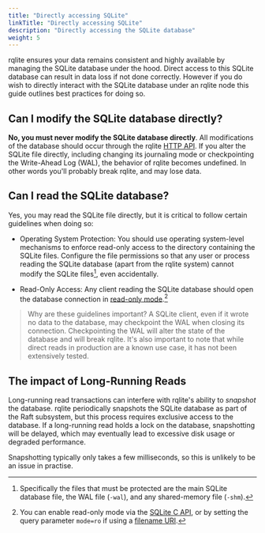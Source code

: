 ```yaml
---
title: "Directly accessing SQLite"
linkTitle: "Directly accessing SQLite"
description: "Directly accessing the SQLite database"
weight: 5
---
```


rqlite ensures your data remains consistent and highly available by managing the SQLite database under the hood. Direct access to this SQLite database can result in data loss if not done correctly. However if you do wish to directly interact with the SQLite database under an rqlite node this guide outlines best practices for doing so.

## Can I modify the SQLite database directly?
**No, you must never modify the SQLite database directly**. All modifications of the database should occur through the rqlite [HTTP API](/docs/api/api/). If you alter the SQLite file directly, including changing its journaling mode or checkpointing the Write-Ahead Log (WAL), the behavior of rqlite becomes undefined. In other words you'll probably break rqlite, and may lose data.

## Can I read the SQLite database?
Yes, you may read the SQLite file directly, but it is critical to follow certain guidelines when doing so:

- Operating System Protection: You should use operating system-level mechanisms to enforce read-only access to the directory containing the SQLite files. Configure the file permissions so that any user or process reading the SQLite database (apart from the rqlite system) cannot modify the SQLite files[^1], even accidentally.

- Read-Only Access: Any client reading the SQLite database should open the database connection in [read-only mode](https://www.sqlite.org/c3ref/open.html).[^2]

> Why are these guidelines important? A SQLite client, even if it wrote no data to the database, may checkpoint the WAL when closing its connection. Checkpointing the WAL will alter the state of the database and will break rqlite. It's also important to note that while direct reads in production are a known use case, it has not been extensively tested.

## The impact of Long-Running Reads
Long-running read transactions can interfere with rqlite's ability to _snapshot_ the database. rqlite periodically snapshots the SQLite database as part of the Raft subsystem, but this process requires exclusive access to the database. If a long-running read holds a lock on the database, snapshotting will be delayed, which may eventually lead to excessive disk usage or degraded performance.

Snapshotting typically only takes a few milliseconds, so this is unlikely to be an issue in practise.

[^1]: Specifically the files that must be protected are the main SQLite database file, the WAL file (`-wal`), and any shared-memory file (`-shm`).
[^2]: You can enable read-only mode via the [SQLite C API](https://www.sqlite.org/c3ref/open.html), or by setting the query parameter `mode=ro` if using a [filename URI](https://www.sqlite.org/uri.html).
